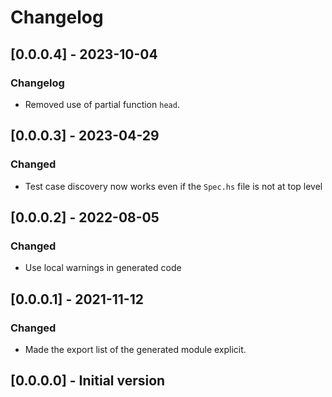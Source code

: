 # Changelog

## [0.0.0.4] - 2023-10-04

### Changelog

* Removed use of partial function `head`.

## [0.0.0.3] - 2023-04-29

### Changed

* Test case discovery now works even if the `Spec.hs` file is not at top level

## [0.0.0.2] - 2022-08-05

### Changed

* Use local warnings in generated code

## [0.0.0.1] - 2021-11-12

### Changed

* Made the export list of the generated module explicit.

## [0.0.0.0] - Initial version
